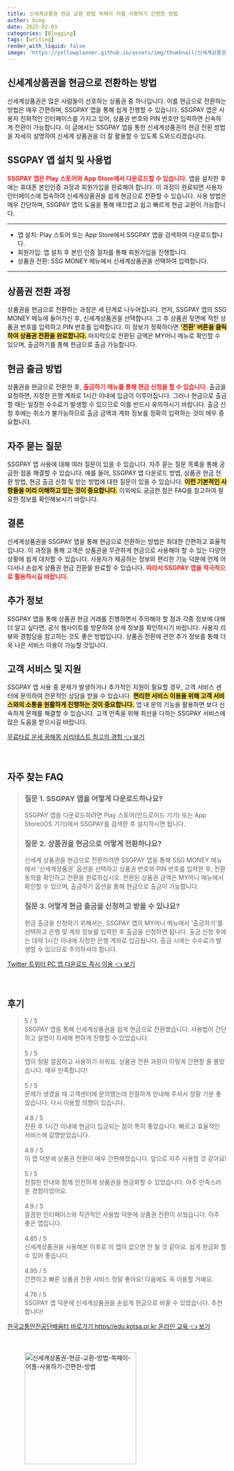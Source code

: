 ```yaml
---
title: 신세계상품권 현금 교환 방법 쓱페이 어플 사용하기 간편한 방법
author: bing
date: 2025-02-03
categories: [Blogging]
tags: [writing]
render_with_liquid: false
image: 'https://yellowplanner.github.io/assets/img/thumbnail/신세계상품권-현금-교환-방법-쓱페이-어플-사용하기-간편한-방법.webp'
---
```



<h2 id='신세계상품권_현금_전환_방법'>신세계상품권을 현금으로 전환하는 방법</h2>

<p>신세계상품권은 많은 사람들이 선호하는 상품권 중 하나입니다. 이를 현금으로 전환하는 방법은 매우 간편하며, SSGPAY 앱을 통해 쉽게 진행할 수 있습니다. SSGPAY 앱은 사용자 친화적인 인터페이스를 가지고 있어, 상품권 번호와 PIN 번호만 입력하면 신속하게 전환이 가능합니다. 이 글에서는 SSGPAY 앱을 통한 신세계상품권의 현금 전환 방법을 자세히 설명하여 신세계 상품권을 더 잘 활용할 수 있도록 도와드리겠습니다.</p>

<h2 id='SSGPAY_앱_설치_및_사용_법'>SSGPAY 앱 설치 및 사용법</h2>

<p><b><span style="color: #ee2323;">SSGPAY 앱은 Play 스토어와 App Store에서 다운로드할 수 있습니다.</span></b> 앱을 설치한 후에는 휴대폰 본인인증 과정과 회원가입을 완료해야 합니다. 이 과정이 완료되면 사용자 인터페이스에 접속하여 신세계상품권을 쉽게 현금으로 전환할 수 있습니다. 사용 방법은 매우 간단하며, SSGPAY 앱의 도움을 통해 매끄럽고 쉽고 빠르게 현금 교환이 가능합니다.</p>

<hr />

<ul>
    <li>앱 설치: Play 스토어 또는 App Store에서 SSGPAY 앱을 검색하여 다운로드합니다.</li>
    <li>회원가입: 앱 설치 후 본인 인증 절차를 통해 회원가입을 진행합니다.</li>
    <li>상품권 전환: SSG MONEY 메뉴에서 신세계상품권을 선택하여 입력합니다.</li>
</ul>

<hr />

<h2 id='상품권_전환_과정'>상품권 전환 과정</h2>

<p>상품권을 현금으로 전환하는 과정은 세 단계로 나누어집니다. 먼저, SSGPAY 앱의 SSG MONEY 메뉴에 들어가신 후, 신세계상품권을 선택합니다. 그 후 상품권 뒷면에 적힌 상품권 번호를 입력하고 PIN 번호를 입력합니다. 이 정보가 정확하다면 <b><span style="background-color: #ffe066;">'전환' 버튼을 클릭하여 상품권 전환을 완료합니다.</span></b> 마지막으로 전환된 금액은 MY머니 메뉴로 확인할 수 있으며, 출금하기를 통해 현금으로 출금 가능합니다.</p>

<h2 id='현금_출금_방법'>현금 출금 방법</h2>

<p>상품권을 현금으로 전환한 후, <b><span style="color: #ee2323;">출금하기 메뉴를 통해 현금 신청을 할 수 있습니다.</span></b> 출금을 요청하면, 지정한 은행 계좌로 1시간 이내에 입금이 이루어집니다. 그러나 현금으로 출금할 때는 일정한 수수료가 발생할 수 있으므로 이를 반드시 유의하시기 바랍니다. 출금 신청 후에는 취소가 불가능하므로 출금 금액과 계좌 정보를 정확히 입력하는 것이 매우 중요합니다.</p>

<h2 id='자주_묻는_질문'>자주 묻는 질문</h2>

<p>SSGPAY 앱 사용에 대해 여러 질문이 있을 수 있습니다. 자주 묻는 질문 목록을 통해 궁금한 점을 해결할 수 있습니다. 예를 들어, SSGPAY 앱 다운로드 방법, 상품권 현금 전환 방법, 현금 출금 신청 및 받는 방법에 대한 질문이 있을 수 있습니다. <b><span style="background-color: #ffe066;">이런 기본적인 사항들을 미리 이해하고 있는 것이 중요합니다.</span></b> 이외에도 궁금한 점은 FAQ를 참고하여 필요한 정보를 확인해보시기 바랍니다.</p>

<h2 id='결론'>결론</h2>

<p>신세계상품권을 SSGPAY 앱을 통해 현금으로 전환하는 방법은 최대한 간편하고 효율적입니다. 이 과정을 통해 고객은 상품권을 무관하게 현금으로 사용해야 할 수 있는 다양한 상황에 쉽게 대처할 수 있습니다. 사용자가 제공하는 정보와 편리한 기능 덕분에 언제 어디서나 손쉽게 상품권 현금 전환을 완료할 수 있습니다. <b><span style="color: #ee2323;">따라서 SSGPAY 앱을 적극적으로 활용하시길 바랍니다.</span></b></p>

<h2 id='추가_정보'>추가 정보</h2>

<p>SSGPAY 앱을 통해 상품권 현금 거래를 진행하면서 주의해야 할 점과 각종 정보에 대해 더 알고 싶다면, 공식 웹사이트를 방문하여 상세 정보를 확인하시기 바랍니다. 사용자 리뷰와 경험담을 참고하는 것도 좋은 방법입니다. 상품권 전환에 관한 추가 정보를 통해 더욱 나은 서비스 이용이 가능할 것입니다.</p>

<h2 id='고객_서비스_및_지원'>고객 서비스 및 지원</h2>

<p>SSGPAY 앱 사용 중 문제가 발생하거나 추가적인 지원이 필요할 경우, 고객 서비스 센터에 문의하여 전문적인 상담을 받을 수 있습니다. <b><span style="background-color: #ffe066;">편리한 서비스 이용을 위해 고객 서비스와의 소통을 원활하게 진행하는 것이 중요합니다.</span></b> 앱 내 문의 기능을 활용하면 보다 신속하게 문제를 해결할 수 있습니다. 고객 만족을 위해 최선을 다하는 SSGPAY 서비스에 많은 도움을 받으시길 바랍니다.</p>


<p><a class="click-button" title="무료타로 운세 꿈해몽 심리테스트 최고의 경험" href="https://yellowplanner.github.io/posts/%EB%AC%B4%EB%A3%8C%ED%83%80%EB%A1%9C-%EC%9A%B4%EC%84%B8-%EA%BF%88%ED%95%B4%EB%AA%BD-%EC%8B%AC%EB%A6%AC%ED%85%8C%EC%8A%A4%ED%8A%B8-%EC%B5%9C%EA%B3%A0%EC%9D%98-%EA%B2%BD%ED%97%98/" rel="dofollow">무료타로 운세 꿈해몽 심리테스트 최고의 경험 👈 보기</a></p><br>
<h2 id='자주_찾는_FAQ'>자주 찾는 FAQ</h2>
<div itemscope="" itemtype="https://schema.org/FAQPage"> 
<blockquote> 
<div itemscope="" itemprop="mainEntity" itemtype="https://schema.org/Question"> 
<h3 itemprop="name">질문 1. SSGPAY 앱을 어떻게 다운로드하나요?</h3> 
<div itemscope="" itemprop="acceptedAnswer" itemtype="https://schema.org/Answer"> 
<span itemprop="text"> 
<p>SSGPAY 앱을 다운로드하려면 Play 스토어(안드로이드 기기) 또는 App Store(iOS 기기)에서 SSGPAY를 검색한 후 설치하시면 됩니다.</p> 
</span> 
</div> 
</div> 

<div itemscope="" itemprop="mainEntity" itemtype="https://schema.org/Question"> 
<h3 itemprop="name">질문 2. 상품권을 현금으로 어떻게 전환하나요?</h3> 
<div itemscope="" itemprop="acceptedAnswer" itemtype="https://schema.org/Answer"> 
<span itemprop="text"> 
<p>신세계 상품권을 현금으로 전환하려면 SSGPAY 앱을 통해 SSG MONEY 메뉴에서 '신세계상품권' 옵션을 선택하고 상품권 번호와 PIN 번호를 입력한 후, 전환 동의를 확인하고 전환을 완료하십시오. 전환된 상품권 금액은 MY머니 메뉴에서 확인할 수 있으며, 출금하기 옵션을 통해 현금으로 출금이 가능합니다.</p> 
</span> 
</div> 
</div> 

<div itemscope="" itemprop="mainEntity" itemtype="https://schema.org/Question"> 
<h3 itemprop="name">질문 3. 어떻게 현금 출금을 신청하고 받을 수 있나요?</h3> 
<div itemscope="" itemprop="acceptedAnswer" itemtype="https://schema.org/Answer"> 
<span itemprop="text"> 
<p>현금 출금을 신청하기 위해서는, SSGPAY 앱의 MY머니 메뉴에서 '출금하기'를 선택하고 은행 및 계좌 정보를 입력한 후 출금을 신청하면 됩니다. 출금 신청 후에는 대략 1시간 이내에 지정한 은행 계좌로 입금됩니다. 출금 시에는 수수료가 발생할 수 있으므로 주의하셔야 합니다.</p> 
</span> 
</div> 
</div> 
</blockquote> 
</div>
<p><a class="click-button" title="Twitter 트위터 PC 앱 다운로드 즉시 이용" href="https://yellowplanner.github.io/posts/Twitter-%ED%8A%B8%EC%9C%84%ED%84%B0-PC-%EC%95%B1-%EB%8B%A4%EC%9A%B4%EB%A1%9C%EB%93%9C-%EC%A6%89%EC%8B%9C-%EC%9D%B4%EC%9A%A9/" rel="dofollow">Twitter 트위터 PC 앱 다운로드 즉시 이용 👈 보기</a></p><br>
<h2 id='후기'>후기</h2>
<div itemscope itemtype="https://schema.org/Product">
  <blockquote>
  <div itemprop="review" itemscope itemtype="https://schema.org/Review">
      <div itemprop="reviewRating" itemscope itemtype="https://schema.org/Rating"> <span itemprop="ratingValue">5</span> / <span itemprop="bestRating">5</span> </div>
      <span itemprop="reviewBody">SSGPAY 앱을 통해 신세계상품권을 쉽게 현금으로 전환했습니다. 사용법이 간단하고 설명이 자세해 편하게 진행할 수 있었습니다. </span>
  </div>
  <br>
  <div itemprop="review" itemscope itemtype="https://schema.org/Review">
      <div itemprop="reviewRating" itemscope itemtype="https://schema.org/Rating"> <span itemprop="ratingValue">5</span> / <span itemprop="bestRating">5</span> </div>
      <span itemprop="reviewBody">앱이 정말 깔끔하고 사용하기 쉬워요. 상품권 전환 과정이 이렇게 간편할 줄 몰랐습니다. 매우 만족합니다!</span>
  </div>
  <br>
  <div itemprop="review" itemscope itemtype="https://schema.org/Review">
      <div itemprop="reviewRating" itemscope itemtype="https://schema.org/Rating"> <span itemprop="ratingValue">5</span> / <span itemprop="bestRating">5</span> </div>
      <span itemprop="reviewBody">문제가 생겼을 때 고객센터에 문의했는데 친절하게 안내해 주셔서 정말 기분 좋았습니다. 다시 이용할 의향이 있습니다.</span>
  </div>
  <br>
  <div itemprop="review" itemscope itemtype="https://schema.org/Review">
      <div itemprop="reviewRating" itemscope itemtype="https://schema.org/Rating"> <span itemprop="ratingValue">4.8</span> / <span itemprop="bestRating">5</span> </div>
      <span itemprop="reviewBody">전환 후 1시간 이내에 현금이 입금되는 점이 특히 좋았습니다. 빠르고 효율적인 서비스에 감명받았습니다.</span>
  </div>
  <br>
  <div itemprop="review" itemscope itemtype="https://schema.org/Review">
      <div itemprop="reviewRating" itemscope itemtype="https://schema.org/Rating"> <span itemprop="ratingValue">4.9</span> / <span itemprop="bestRating">5</span> </div>
      <span itemprop="reviewBody">이 앱 덕분에 상품권 전환이 매우 간편해졌습니다. 앞으로 자주 사용할 것 같아요!</span>
  </div>
  <br>
  <div itemprop="review" itemscope itemtype="https://schema.org/Review">
      <div itemprop="reviewRating" itemscope itemtype="https://schema.org/Rating"> <span itemprop="ratingValue">5</span> / <span itemprop="bestRating">5</span> </div>
      <span itemprop="reviewBody">친절한 안내와 함께 안전하게 상품권을 현금화할 수 있었습니다. 아주 만족스러운 경험이었어요.</span>
  </div>
  <br>
  <div itemprop="review" itemscope itemtype="https://schema.org/Review">
      <div itemprop="reviewRating" itemscope itemtype="https://schema.org/Rating"> <span itemprop="ratingValue">4.9</span> / <span itemprop="bestRating">5</span> </div>
      <span itemprop="reviewBody">깔끔한 인터페이스와 직관적인 사용법 덕분에 상품권 전환이 쉬웠습니다. 아주 좋은 앱입니다.</span>
  </div>
  <br>
  <div itemprop="review" itemscope itemtype="https://schema.org/Review">
      <div itemprop="reviewRating" itemscope itemtype="https://schema.org/Rating"> <span itemprop="ratingValue">4.85</span> / <span itemprop="bestRating">5</span> </div>
      <span itemprop="reviewBody">신세계상품권을 사용해본 이후로 이 앱이 없으면 안 될 것 같아요. 쉽게 현금화 할 수 있어 좋습니다.</span>
  </div>
  <br>
  <div itemprop="review" itemscope itemtype="https://schema.org/Review">
      <div itemprop="reviewRating" itemscope itemtype="https://schema.org/Rating"> <span itemprop="ratingValue">4.95</span> / <span itemprop="bestRating">5</span> </div>
      <span itemprop="reviewBody">간편하고 빠른 상품권 전환 서비스 정말 좋아요! 다음에도 꼭 이용할 거예요.</span>
  </div>
  <br>
  <div itemprop="review" itemscope itemtype="https://schema.org/Review">
      <div itemprop="reviewRating" itemscope itemtype="https://schema.org/Rating"> <span itemprop="ratingValue">4.76</span> / <span itemprop="bestRating">5</span> </div>
      <span itemprop="reviewBody">SSGPAY 앱 덕분에 신세계상품권을 손쉽게 현금으로 바꿀 수 있었습니다. 추천합니다!</span>
  </div>
  </blockquote>
</div>
<p><a class="click-button" title="한국교통안전공단배움터 바로가기 https//edu.kotsa.or.kr 온라인 교육" href="https://yellowplanner.github.io/posts/%ED%95%9C%EA%B5%AD%EA%B5%90%ED%86%B5%EC%95%88%EC%A0%84%EA%B3%B5%EB%8B%A8%EB%B0%B0%EC%9B%80%ED%84%B0-%EB%B0%94%EB%A1%9C%EA%B0%80%EA%B8%B0-httpsedu.kotsa.or.kr-%EC%98%A8%EB%9D%BC%EC%9D%B8-%EA%B5%90%EC%9C%A1/" rel="dofollow">한국교통안전공단배움터 바로가기 https//edu.kotsa.or.kr 온라인 교육 👈 보기</a></p><br>
<figure class="image"><img src="https://yellowplanner.github.io/assets/img/thumbnail/신세계상품권-현금-교환-방법-쓱페이-어플-사용하기-간편한-방법.webp" alt="신세계상품권-현금-교환-방법-쓱페이-어플-사용하기-간편한-방법" width="256" height="256"></figure>